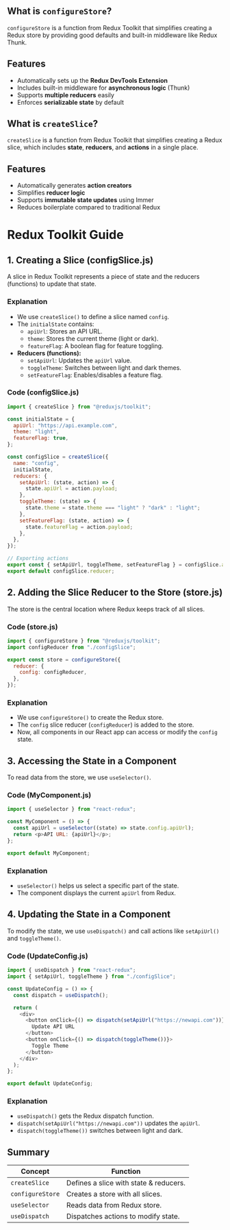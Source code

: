 ## What is `configureStore`?  
`configureStore` is a function from Redux Toolkit that simplifies creating a Redux store by providing good defaults and built-in middleware like Redux Thunk.  

## Features  
- Automatically sets up the **Redux DevTools Extension**  
- Includes built-in middleware for **asynchronous logic** (Thunk)  
- Supports **multiple reducers** easily  
- Enforces **serializable state** by default

## What is `createSlice`?  
`createSlice` is a function from Redux Toolkit that simplifies creating a Redux slice, which includes **state**, **reducers**, and **actions** in a single place.  

## Features  
- Automatically generates **action creators**  
- Simplifies **reducer logic**  
- Supports **immutable state updates** using Immer  
- Reduces boilerplate compared to traditional Redux  

# Redux Toolkit Guide

## 1. Creating a Slice (configSlice.js)
A slice in Redux Toolkit represents a piece of state and the reducers (functions) to update that state.

### Explanation
- We use `createSlice()` to define a slice named `config`.
- The `initialState` contains:
  - `apiUrl`: Stores an API URL.
  - `theme`: Stores the current theme (light or dark).
  - `featureFlag`: A boolean flag for feature toggling.
- **Reducers (functions):**
  - `setApiUrl`: Updates the `apiUrl` value.
  - `toggleTheme`: Switches between light and dark themes.
  - `setFeatureFlag`: Enables/disables a feature flag.

### Code (configSlice.js)
```javascript
import { createSlice } from "@reduxjs/toolkit";

const initialState = {
  apiUrl: "https://api.example.com",
  theme: "light",
  featureFlag: true,
};

const configSlice = createSlice({
  name: "config",
  initialState,
  reducers: {
    setApiUrl: (state, action) => {
      state.apiUrl = action.payload;
    },
    toggleTheme: (state) => {
      state.theme = state.theme === "light" ? "dark" : "light";
    },
    setFeatureFlag: (state, action) => {
      state.featureFlag = action.payload;
    },
  },
});

// Exporting actions
export const { setApiUrl, toggleTheme, setFeatureFlag } = configSlice.actions;
export default configSlice.reducer;
```

## 2. Adding the Slice Reducer to the Store (store.js)
The store is the central location where Redux keeps track of all slices.

### Code (store.js)
```javascript
import { configureStore } from "@reduxjs/toolkit";
import configReducer from "./configSlice";

export const store = configureStore({
  reducer: {
    config: configReducer,
  },
});
```

### Explanation
- We use `configureStore()` to create the Redux store.
- The `config` slice reducer (`configReducer`) is added to the store.
- Now, all components in our React app can access or modify the `config` state.

## 3. Accessing the State in a Component
To read data from the store, we use `useSelector()`.

### Code (MyComponent.js)
```javascript
import { useSelector } from "react-redux";

const MyComponent = () => {
  const apiUrl = useSelector((state) => state.config.apiUrl);
  return <p>API URL: {apiUrl}</p>;
};

export default MyComponent;
```

### Explanation
- `useSelector()` helps us select a specific part of the state.
- The component displays the current `apiUrl` from Redux.

## 4. Updating the State in a Component
To modify the state, we use `useDispatch()` and call actions like `setApiUrl()` and `toggleTheme()`.

### Code (UpdateConfig.js)
```javascript
import { useDispatch } from "react-redux";
import { setApiUrl, toggleTheme } from "./configSlice";

const UpdateConfig = () => {
  const dispatch = useDispatch();

  return (
    <div>
      <button onClick={() => dispatch(setApiUrl("https://newapi.com"))}>
        Update API URL
      </button>
      <button onClick={() => dispatch(toggleTheme())}>
        Toggle Theme
      </button>
    </div>
  );
};

export default UpdateConfig;
```

### Explanation
- `useDispatch()` gets the Redux dispatch function.
- `dispatch(setApiUrl("https://newapi.com"))` updates the `apiUrl`.
- `dispatch(toggleTheme())` switches between light and dark.

## Summary
| Concept         | Function                                      |
|---------------|---------------------------------|
| `createSlice`  | Defines a slice with state & reducers. |
| `configureStore` | Creates a store with all slices. |
| `useSelector`  | Reads data from Redux store. |
| `useDispatch`  | Dispatches actions to modify state. |
